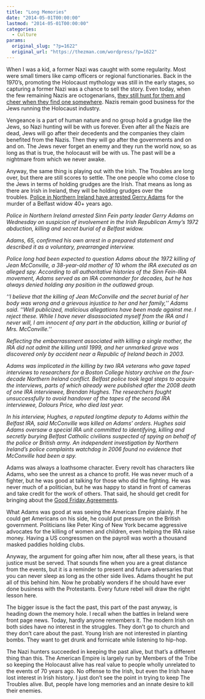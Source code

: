 ```yaml
---
title: "Long Memories"
date: "2014-05-01T00:00:00"
lastmod: "2014-05-01T00:00:00"
categories:
  - Culture
params:
  original_slug: "?p=1622"
  original_url: "https://thezman.com/wordpress/?p=1622"
---
```


When I was a kid, a former Nazi was caught with some regularity. Most
were small timers like camp officers or regional functionaries. Back in
the 1970’s, promoting the Holocaust mythology was still in the early
stages, so capturing a former Nazi was a chance to sell the story. Even
today, when the few remaining Nazis are octogenarians, <a
href="http://www.dailymail.co.uk/news/article-2556784/Nazi-death-camp-monster-90-wanted-slaughtering-thousands-Jews-Auschwitz-tracked-river-flat-Croatia.html"
rel="noopener noreferrer" target="_blank">they still hunt for them and
cheer when they find one somewhere</a>. Nazis remain good business for
the Jews running the Holocaust industry.

Vengeance is a part of human nature and no group hold a grudge like the
Jews, so Nazi hunting will be with us forever. Even after all the Nazis
are dead, Jews will go after their decedents and the companies they
claim benefited from the Nazis. Then they will go after the governments
and on and on. The Jews never forget an enemy and they run the world
now, so as long as that is true, the holocaust will be with us. The past
will be a nightmare from which we never awake.

Anyway, the same thing is playing out with the Irish. The Troubles are
long over, but there are still scores to settle. The one people who come
close to the Jews in terms of holding grudges are the Irish. That means
as long as there are Irish in Ireland, they will be holding grudges over
the troubles. <a
href="http://www.boston.com/news/world/europe/2014/04/30/sinn-fein-leader-arrested-over-ira-killing/5ZVhjQLSmJ1xJhoV2XmTkJ/story.html"
rel="noopener noreferrer" target="_blank">Police in Northern Ireland
have arrested Gerry Adams</a> for the murder of a Belfast widow 40+
years ago.

*Police in Northern Ireland arrested Sinn Fein party leader Gerry Adams
on Wednesday on suspicion of involvement in the Irish Republican Army’s
1972 abduction, killing and secret burial of a Belfast widow.*

*Adams, 65, confirmed his own arrest in a prepared statement and
described it as a voluntary, prearranged interview.*

*Police long had been expected to question Adams about the 1972 killing
of Jean McConville, a 38-year-old mother of 10 whom the IRA executed as
an alleged spy. According to all authoritative histories of the Sinn
Fein-IRA movement, Adams served as an IRA commander for decades, but he
has always denied holding any position in the outlawed group.*

*‘‘I believe that the killing of Jean McConville and the secret burial
of her body was wrong and a grievous injustice to her and her family,’’
Adams said. ‘‘Well publicized, malicious allegations have been made
against me. I reject these. While I have never disassociated myself from
the IRA and I never will, I am innocent of any part in the abduction,
killing or burial of Mrs. McConville.’’*

*Reflecting the embarrassment associated with killing a single mother,
the IRA did not admit the killing until 1999, and her unmarked grave was
discovered only by accident near a Republic of Ireland beach in 2003.*

*Adams was implicated in the killing by two IRA veterans who gave taped
interviews to researchers for a Boston College history archive on the
four-decade Northern Ireland conflict. Belfast police took legal steps
to acquire the interviews, parts of which already were published after
the 2008 death of one IRA interviewee, Brendan Hughes. The researchers
fought unsuccessfully to avoid handover of the tapes of the second IRA
interviewee, Dolours Price, who died last year.*

*In his interview, Hughes, a reputed longtime deputy to Adams within the
Belfast IRA, said McConville was killed on Adams’ orders. Hughes said
Adams oversaw a special IRA unit committed to identifying, killing and
secretly burying Belfast Catholic civilians suspected of spying on
behalf of the police or British army. An independent investigation by
Northern Ireland’s police complaints watchdog in 2006 found no evidence
that McConville had been a spy.*

Adams was always a loathsome character. Every revolt has characters like
Adams, who see the unrest as a chance to profit. He was never much of a
fighter, but he was good at talking for those who did the fighting. He
was never much of a politician, but he was happy to stand in front of
cameras and take credit for the work of others. That said, he should get
credit for bringing about the
<a href="http://en.wikipedia.org/wiki/Good_Friday_Agreement"
rel="noopener noreferrer" target="_blank">Good Friday Agreements</a>.

What Adams was good at was seeing the American Empire plainly. If he
could get Americans on his side, he could put pressure on the British
government. Politicians like Peter King of New York became aggressive
advocates for the killing of women and children, even helping the IRA
raise money. Having a US congressmen on the payroll was worth a thousand
masked paddies holding clubs.

Anyway, the argument for going after him now, after all these years, is
that justice must be served. That sounds fine when you are a great
distance from the events, but it is a reminder to present and future
adversaries that you can never sleep as long as the other side lives.
Adams thought he put all of this behind him. Now he probably wonders if
he should have ever done business with the Protestants. Every future
rebel will draw the right lesson here.

The bigger issue is the fact the past, this part of the past anyway, is
heading down the memory hole. I recall when the battles in Ireland were
front page news. Today, hardly anyone remembers it. The modern Irish on
both sides have no interest in the struggles. They don’t go to church
and they don’t care about the past. Young Irish are not interested in
planting bombs. They want to get drunk and fornicate while listening to
hip-hop.

The Nazi hunters succeeded in keeping the past alive, but that’s a
different thing than this. The American Empire is largely run by Members
of the Tribe so keeping the Holocaust alive has real value to people
wholly unrelated to the events of 70 years ago. No offense to the Irish,
but even the Irish have lost interest in Irish history. I just don’t see
the point in trying to keep The Troubles alive. But, people have long
memories and an innate desire to kill their enemies.
